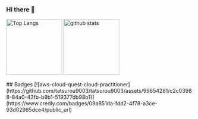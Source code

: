 ### Hi there 👋

<p align="left"> 
  <img alt="Top Langs" height="150px" src="https://github-readme-stats.vercel.app/api/top-langs/?username=tatsurou9003&layout=compact&count_private=true&show_icons=true&theme=vue" />
  <img alt="github stats" height="150px" src="https://github-readme-stats.vercel.app/api?username=tatsurou9003&count_private=true&show_icons=true&show_icons=true&theme=vue" />
</p>
## Badges
[![aws-cloud-quest-cloud-practitioner](https://github.com/tatsurou9003/tatsurou9003/assets/99654281/c2c03988-84a0-43fb-b9b1-519377db98b1)](https://www.credly.com/badges/09a851da-fdd2-4f78-a3ce-93d02985dce4/public_url)

